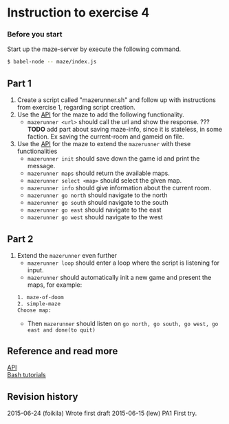Instruction to exercise 4
==============================

### Before you start

Start up the maze-server by execute the following command.

```bash
$ babel-node -- maze/index.js
```

## Part 1

1. Create a script called "mazerunner.sh" and follow up with instructions from exercise 1, regarding script creation.
2. Use the [API](https://github.com/mosbth/linux/blob/master/example/nodejs/maze/api.md) for the maze to add the following functionality.
    * `mazerunner <url>` should call the url and show the response. ???
**TODO** add part about saving maze-info, since it is stateless, in some faction. Ex saving the current-room and gameid on file.
3. Use the [API](https://github.com/mosbth/linux/blob/master/example/nodejs/maze/api.md) for the maze to extend the `mazerunner`  with these functionalities  
   * `mazerunner init` should save down the game id and print the message.
   * `mazerunner maps` should return the available maps.
   * `mazerunner select <map>` should select the given map.
   * `mazerunner info` should give information about the current room.
   * `mazerunner go north` should navigate to the north
   * `mazerunner go south` should navigate to the south
   * `mazerunner go east` should navigate to the east
   * `mazerunner go west` should navigate to the west

## Part 2
1. Extend the `mazerunner` even further
    * `mazerunner loop` should enter a loop where the script is listening for input.
    * `mazerunner` should automatically init a new game and present the maps, for example:  
    ```sh
    1. maze-of-doom  
    2. simple-maze  
    Choose map:  
    ```  
    * Then `mazerunner` should listen on `go north, go south, go west, go east and done(to quit)`


Reference and read more
------------------------------
[API](https://github.com/mosbth/linux/blob/master/example/nodejs/maze/api.md)  
[Bash tutorials](https://github.com/mosbth/linux/tree/master/tutorial/bash)

Revision history
------------------------------
2015-06-24 (foikila) Wrote first draft
2015-06-15 (lew) PA1 First try.
